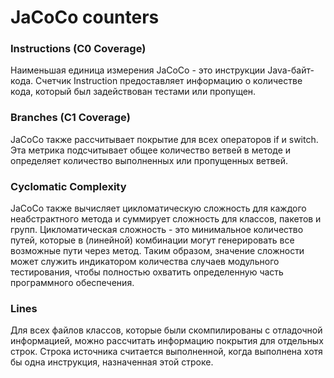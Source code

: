 # JaCoCo counters #

### Instructions (C0 Coverage)
Наименьшая единица измерения JaCoCo - это инструкции Java-байт-кода. Счетчик Instruction предоставляет информацию о количестве кода, который был задействован тестами или пропущен.

### Branches (C1 Coverage)
JaCoCo также рассчитывает покрытие для всех операторов if и switch. Эта метрика подсчитывает общее количество ветвей в методе и определяет количество выполненных или пропущенных ветвей.

### Cyclomatic Complexity
JaCoCo также вычисляет цикломатическую сложность для каждого неабстрактного метода и суммирует сложность для классов, пакетов и групп. Цикломатическая сложность - это минимальное количество путей, которые в (линейной) комбинации могут генерировать все возможные пути через метод. Таким образом, значение сложности может служить индикатором количества случаев модульного тестирования, чтобы полностью охватить определенную часть программного обеспечения.

### Lines
Для всех файлов классов, которые были скомпилированы с отладочной информацией, можно рассчитать информацию покрытия для отдельных строк. Строка источника считается выполненной, когда выполнена хотя бы одна инструкция, назначенная этой строке.